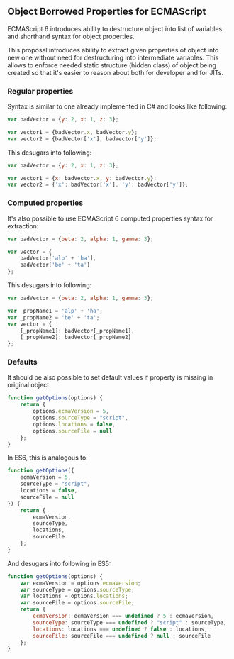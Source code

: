 Object Borrowed Properties for ECMAScript
--------------------------------------------

ECMAScript 6 introduces ability to destructure object into list of variables and shorthand syntax for object properties.

This proposal introduces ability to extract given properties of object into new one without need for destructuring into intermediate variables. This allows to enforce needed static structure (hidden class) of object being created so that it's easier to reason about both for developer and for JITs.

### Regular properties

Syntax is similar to one already implemented in C# and looks like following:

```javascript
var badVector = {y: 2, x: 1, z: 3};

var vector1 = {badVector.x, badVector.y};
var vector2 = {badVector['x'], badVector['y']};
```

This desugars into following:

```javascript
var badVector = {y: 2, x: 1, z: 3};

var vector1 = {x: badVector.x, y: badVector.y};
var vector2 = {'x': badVector['x'], 'y': badVector['y']};
```

### Computed properties

It's also possible to use ECMAScript 6 computed properties syntax for extraction:

```javascript
var badVector = {beta: 2, alpha: 1, gamma: 3};

var vector = {
    badVector['alp' + 'ha'],
    badVector['be' + 'ta']
};
```

This desugars into following:

```javascript
var badVector = {beta: 2, alpha: 1, gamma: 3};

var _propName1 = 'alp' + 'ha';
var _propName2 = 'be' + 'ta';
var vector = {
    [_propName1]: badVector[_propName1],
    [_propName2]: badVector[_propName2]
};
```

### Defaults

It should be also possible to set default values if property is missing in original object:

```javascript
function getOptions(options) {
    return {
        options.ecmaVersion = 5,
        options.sourceType = "script",
        options.locations = false,
        options.sourceFile = null
    };
}
```

In ES6, this is analogous to:

```javascript
function getOptions({
    ecmaVersion = 5,
    sourceType = "script",
    locations = false,
    sourceFile = null
}) {
    return {
        ecmaVersion,
        sourceType,
        locations,
        sourceFile
    };
}
```

And desugars into following in ES5:

```javascript
function getOptions(options) {
    var ecmaVersion = options.ecmaVersion;
    var sourceType = options.sourceType;
    var locations = options.locations;
    var sourceFile = options.sourceFile;
    return {
        ecmaVersion: ecmaVersion === undefined ? 5 : ecmaVersion,
        sourceType: sourceType === undefined ? "script" : sourceType,
        locations: locations === undefined ? false : locations,
        sourceFile: sourceFile === undefined ? null : sourceFile
    };
}
```
